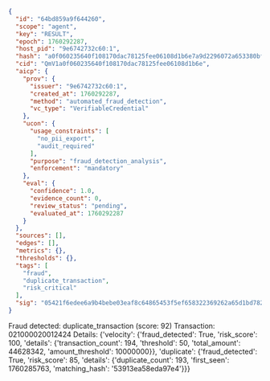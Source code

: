 ```json
{
  "id": "64bd859a9f644260",
  "scope": "agent",
  "key": "RESULT",
  "epoch": 1760292287,
  "host_pid": "9e6742732c60:1",
  "hash": "a0f060235640f108170dac78125fee06108d1b6e7a9d2296072a653380bf9ed0",
  "cid": "QmV1a0f060235640f108170dac78125fee06108d1b6e",
  "aicp": {
    "prov": {
      "issuer": "9e6742732c60:1",
      "created_at": 1760292287,
      "method": "automated_fraud_detection",
      "vc_type": "VerifiableCredential"
    },
    "ucon": {
      "usage_constraints": [
        "no_pii_export",
        "audit_required"
      ],
      "purpose": "fraud_detection_analysis",
      "enforcement": "mandatory"
    },
    "eval": {
      "confidence": 1.0,
      "evidence_count": 0,
      "review_status": "pending",
      "evaluated_at": 1760292287
    }
  },
  "sources": [],
  "edges": [],
  "metrics": {},
  "thresholds": {},
  "tags": [
    "fraud",
    "duplicate_transaction",
    "risk_critical"
  ],
  "sig": "05421f6edee6a9b4bebe03eaf8c64865453f5ef658322369262a65d1bd7823fa"
}
```

Fraud detected: duplicate_transaction (score: 92)
Transaction: 021000020012424
Details: {'velocity': {'fraud_detected': True, 'risk_score': 100, 'details': {'transaction_count': 194, 'threshold': 50, 'total_amount': 44628342, 'amount_threshold': 10000000}}, 'duplicate': {'fraud_detected': True, 'risk_score': 85, 'details': {'duplicate_count': 193, 'first_seen': 1760285763, 'matching_hash': '53913ea58eda97e4'}}}